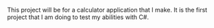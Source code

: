 This project will be for a calculator application that I make. It is the first project that I am doing to test my abilities with C#.